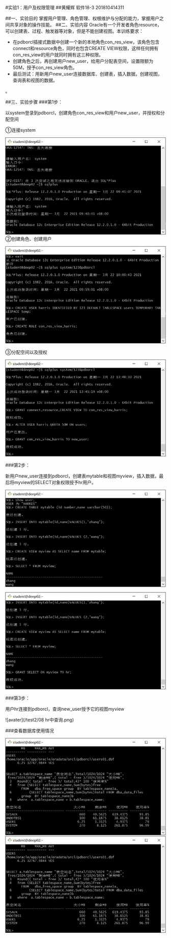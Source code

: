 #实验1：用户及权限管理
##黄耀辉 软件18-3 201810414311

##一、实验目的
   掌握用户管理、角色管理、权根维护与分配的能力，掌握用户之间共享对象的操作技能。
##二、实验内容
    Oracle有一个开发者角色resource，可以创建表、过程、触发器等对象，但是不能创建视图。本训练要求：

- 在pdborcl插接式数据中创建一个新的本地角色con_res_view，该角色包含connect和resource角色，同时也包含CREATE VIEW权限，这样任何拥有con_res_view的用户就同时拥有这三种权限。
- 创建角色之后，再创建用户new_user，给用户分配表空间，设置限额为50M，授予con_res_view角色。
- 最后测试：用新用户new_user连接数据库、创建表，插入数据，创建视图，查询表和视图的数据。

。

##三、实验步骤
###第1步：

以system登录到pdborcl，创建角色con_res_view和用户new_user，并授权和分配空间

①连接system   

![avatar](/test2/01连接成功1.png)
②创建角色、创建用户

![avatar](/test2/02创建角色.png)

③分配空间以及授权

![avatar](/test2/04分配成功.png)

###第2步：

新用户new_user连接到pdborcl，创建表mytable和视图myview，插入数据，最后将myview的SELECT对象权限授予hr用户。

![avatar](/test2/06建表以及显示.png)

![avatar](/test2/07授权hr.png)

###第3步：

用户hr连接到pdborcl，查询new_user授予它的视图myview

![avater](/test2/08 hr中查询.png)

###查看数据库使用情况

![09查看数据库使用情况1](/test2/09查看数据库使用情况1.png)![avatar](/test2/09查看数据库使用情况1.png)